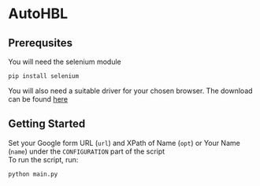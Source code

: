# AutoHBL
## Prerequsites
You will need the selenium module
```
pip install selenium
```
You will also need a suitable driver for your chosen browser. The download can be found [here](https://www.selenium.dev/downloads/)

## Getting Started
Set your Google form URL (`url`) and XPath of Name (`opt`) or Your Name (`name`) under the `CONFIGURATION` part of the script\
To run the script, run:
```
python main.py
```
